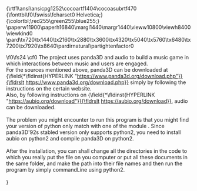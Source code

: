 {\rtf1\ansi\ansicpg1252\cocoartf1404\cocoasubrtf470
{\fonttbl\f0\fswiss\fcharset0 Helvetica;}
{\colortbl;\red255\green255\blue255;}
\paperw11900\paperh16840\margl1440\margr1440\vieww10800\viewh8400\viewkind0
\pard\tx720\tx1440\tx2160\tx2880\tx3600\tx4320\tx5040\tx5760\tx6480\tx7200\tx7920\tx8640\pardirnatural\partightenfactor0

\f0\fs24 \cf0 The project uses panda3D and audio to build a music game in which interactions between music and users are engaged. \
For the sources mentioned above, panda3D can be downloaded at {\field{\*\fldinst{HYPERLINK "https://www.panda3d.org/download.php"}}{\fldrslt https://www.panda3d.org/download.php}} simply by following the instructions on the certain website. \
Also, by following instructions on {\field{\*\fldinst{HYPERLINK "https://aubio.org/download"}}{\fldrslt https://aubio.org/download}}, audio can be downloaded.\
\
The problem you might encounter to run this program is that you might find your version of python only match with one of the module . Since panda3D\'92s stabled version only supports python2, you need to install aubio on python2 and compile panda3D on python2. \
\
After the installation, you can shall change all the directories in the code to which you really put the file on you computer or put all these documents in the same folder, and make the path into their file names and then run the program by simply commandLine using python2.\
\
}

